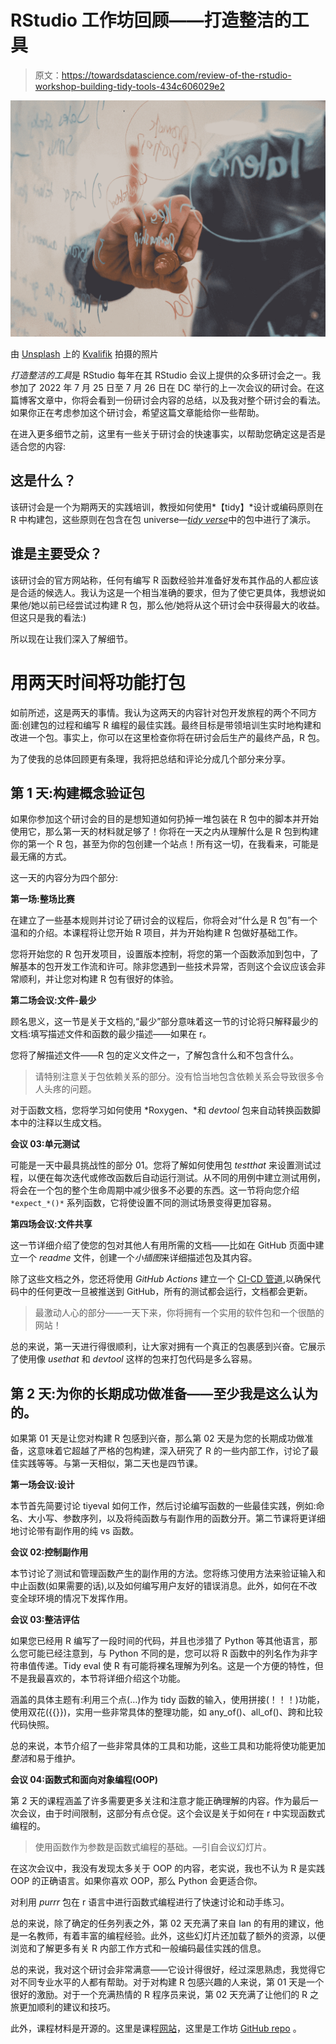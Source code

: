 # RStudio 工作坊回顾——打造整洁的工具

> 原文：<https://towardsdatascience.com/review-of-the-rstudio-workshop-building-tidy-tools-434c606029e2>

![](img/0a893c407dc4ece65981c0af6f64d168.png)

由 [Unsplash](https://unsplash.com?utm_source=medium&utm_medium=referral) 上的 [Kvalifik](https://unsplash.com/es/@kvalifik?utm_source=medium&utm_medium=referral) 拍摄的照片

*打造整洁的工具*是 RStudio 每年在其 RStudio 会议上提供的众多研讨会之一。我参加了 2022 年 7 月 25 日至 7 月 26 日在 DC 举行的上一次会议的研讨会。在这篇博客文章中，你将会看到一份研讨会内容的总结，以及我对整个研讨会的看法。如果你正在考虑参加这个研讨会，希望这篇文章能给你一些帮助。

在进入更多细节之前，这里有一些关于研讨会的快速事实，以帮助您确定这是否是适合您的内容:

## 这是什么？

该研讨会是一个为期两天的实践培训，教授如何使用*【tidy】*设计或编码原则在 R 中构建包，这些原则在包含在包 universe—[*tidy verse*](https://cran.r-project.org/web/packages/tidyverse/vignettes/paper.html)中的包中进行了演示。

## 谁是主要受众？

该研讨会的官方网站称，任何有编写 R 函数经验并准备好发布其作品的人都应该是合适的候选人。我认为这是一个相当准确的要求，但为了使它更具体，我想说如果他/她以前已经尝试过构建 R 包，那么他/她将从这个研讨会中获得最大的收益。但这只是我的看法:)

所以现在让我们深入了解细节。

# 用两天时间将功能打包

如前所述，这是两天的事情。我认为这两天的内容针对包开发旅程的两个不同方面:创建包的过程和编写 R 编程的最佳实践。最终目标是带领培训生实时地构建和改进一个包。事实上，你可以在这里检查你将在研讨会后生产的最终产品，R 包。

为了使我的总体回顾更有条理，我将把总结和评论分成几个部分来分享。

## 第 1 天:构建概念验证包

如果你参加这个研讨会的目的是想知道如何扔掉一堆包装在 R 包中的脚本并开始使用它，那么第一天的材料就足够了！你将在一天之内从理解什么是 R 包到构建你的第一个 R 包，甚至为你的包创建一个站点！所有这一切，在我看来，可能是最无痛的方式。

这一天的内容分为四个部分:

**第一场:整场比赛**

在建立了一些基本规则并讨论了研讨会的议程后，你将会对“什么是 R 包”有一个温和的介绍。本课程将让您开始 R 项目，并为开始构建 R 包做好基础工作。

您将开始您的 R 包开发项目，设置版本控制，将您的第一个函数添加到包中，了解基本的包开发工作流和许可。除非您遇到一些技术异常，否则这个会议应该会非常顺利，并让您对构建 R 包有很好的体验。

**第二场会议:文件-最少**

顾名思义，这一节是关于文档的,“最少”部分意味着这一节的讨论将只解释最少的文档:填写描述文件和函数的最少描述——如果在 r。

您将了解描述文件——R 包的定义文件之一，了解包含什么和不包含什么。

> 请特别注意关于包依赖关系的部分。没有恰当地包含依赖关系会导致很多令人头疼的问题。

对于函数文档，您将学习如何使用 *Roxygen、*和 *devtool* 包来自动转换函数脚本中的注释以生成文档。

**会议 03:单元测试**

可能是一天中最具挑战性的部分 01。您将了解如何使用包 *testthat* 来设置测试过程，以便在每次迭代或修改函数后自动运行测试。从不同的用例中建立测试用例，将会在一个包的整个生命周期中减少很多不必要的东西。这一节将向您介绍`*expect_*()*` 系列函数，它将使设置不同的测试场景变得更加容易。

**第四场会议:文件共享**

这一节详细介绍了使您的包对其他人有用所需的文档——比如在 GitHub 页面中建立一个 *readme* 文件，创建一个*小插图*来详细描述包及其内容。

除了这些文档之外，您还将使用 *GitHub Actions* 建立一个 [CI-CD 管道](https://en.wikipedia.org/wiki/CI/CD),以确保代码中的任何更改一旦被推送到 GitHub，所有的测试都会运行，文档都会更新。

> 最激动人心的部分——一天下来，你将拥有一个实用的软件包和一个很酷的网站！

总的来说，第一天进行得很顺利，让大家对拥有一个真正的包裹感到兴奋。它展示了使用像 *usethat* 和 *devtool* 这样的包来打包代码是多么容易。

## 第 2 天:为你的长期成功做准备——至少我是这么认为的。

如果第 01 天是让您对构建 R 包感到兴奋，那么第 02 天是为您的长期成功做准备，这意味着它超越了严格的包构建，深入研究了 R 的一些内部工作，讨论了最佳实践等等。与第一天相似，第二天也是四节课。

**第一场会议:设计**

本节首先简要讨论 tiyeval 如何工作，然后讨论编写函数的一些最佳实践，例如:命名、大小写、参数序列，以及将纯函数与有副作用的函数分开。第二节课将更详细地讨论带有副作用的纯 vs 函数。

**会议 02:控制副作用**

本节讨论了测试和管理函数产生的副作用的方法。您将练习使用方法来验证输入和中止函数(如果需要的话),以及如何编写用户友好的错误消息。此外，如何在不改变全球环境的情况下发挥作用。

**会议 03:整洁评估**

如果您已经用 R 编写了一段时间的代码，并且也涉猎了 Python 等其他语言，那么您可能已经注意到，与 Python 不同的是，您可以将 R 函数中的列名作为非字符串值传递。Tidy eval 使 R 有可能将裸名理解为列名。这是一个方便的特性，但不是我最喜欢的，本节将详细介绍这个功能。

涵盖的具体主题有:利用三个点(…)作为 tidy 函数的输入，使用拼接(！！！)功能，使用双花({{}})，实用一些非常具体的整理功能，如 any_of()、all_of()、跨和比较代码快照。

总的来说，本节介绍了一些非常具体的工具和功能，这些工具和功能将使功能更加*整洁*和易于维护。

**会议 04:函数式和面向对象编程(OOP)**

第 2 天的课程涵盖了许多需要更多关注和注意才能正确理解的内容。作为最后一次会议，由于时间限制，这部分有点仓促。这个会议是关于如何在 r 中实现函数式编程的。

> 使用函数作为参数是函数式编程的基础。—引自会议幻灯片。

在这次会议中，我没有发现太多关于 OOP 的内容，老实说，我也不认为 R 是实践 OOP 的正确语言。如果你喜欢 OOP，那么 Python 会更适合你。

对利用 *purrr* 包在 r 语言中进行函数式编程进行了快速讨论和动手练习。

总的来说，除了确定的任务列表之外，第 02 天充满了来自 Ian 的有用的建议，他是一名教师，有着丰富的编程经验。此外，这些幻灯片还加载了额外的资源，以便浏览和了解更多有关 R 内部工作方式和一般编码最佳实践的信息。

总的来说，我对这个研讨会非常满意——它设计得很好，经过深思熟虑，我觉得它对不同专业水平的人都有帮助。对于对构建 R 包感兴趣的人来说，第 01 天是一个很好的激励。对于一个充满热情的 R 程序员来说，第 02 天充满了让他们的 R 之旅更加顺利的建议和技巧。

此外，课程材料是开源的。这里是课程[网站](https://rstudio-conf-2022.github.io/build-tidy-tools/)，这里是工作坊 [GitHub repo](https://github.com/rstudio-conf-2022/build-tidy-tools) 。
